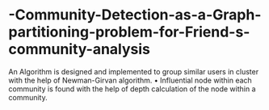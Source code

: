 # -Community-Detection-as-a-Graph-partitioning-problem-for-Friend-s-community-analysis
  An Algorithm is designed and implemented to group similar users in cluster with the help of Newman-Girvan algorithm. •   Influential node within each community is found with the help of depth calculation of the node within a community.
